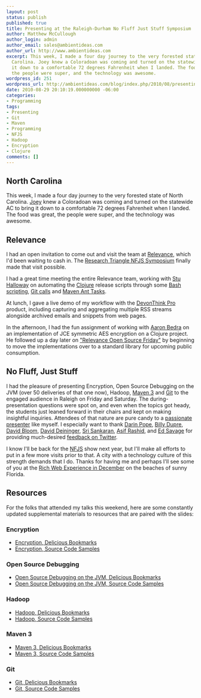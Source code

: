 ```yaml
---
layout: post
status: publish
published: true
title: Presenting at the Raleigh-Durham No Fluff Just Stuff Symposium
author: Matthew McCullough
author_login: admin
author_email: sales@ambientideas.com
author_url: http://www.ambientideas.com
excerpt: This week, I made a four day journey to the very forested state of North
  Carolina. Joey knew a Coloradoan was coming and turned on the statewide AC to bring
  it down to a comfortable 72 degrees Fahrenheit when I landed. The food was great,
  the people were super, and the technology was awesome.
wordpress_id: 251
wordpress_url: http://ambientideas.com/blog/index.php/2010/08/presenting-at-the-raleigh-durham-no-fluff-just-stuff-symposium/
date: 2010-08-29 20:10:19.000000000 -06:00
categories:
- Programming
tags:
- Presenting
- Git
- Maven
- Programming
- NFJS
- Hadoop
- Encryption
- Clojure
comments: []
---
```

<h2>North Carolina</h2>

<p>This week, I made a four day journey to the very forested state of North Carolina. <a href="http://twitter.com/joeyhalloway">Joey</a> knew a Coloradoan was coming and turned on the statewide AC to bring it down to a comfortable 72 degrees Fahrenheit when I landed. The food was great, the people were super, and the technology was awesome.</p>

<h2>Relevance</h2>

<p>I had an open invitation to come out and visit the team at <a href="http://thinkrelevance.com">Relevance</a>, which I'd been waiting to cash in. The <a href="http://nofluffjuststuff.com">Research Triangle NFJS Symposium</a> finally made that visit possible.</p>

<p>I had a great time meeting the entire Relevance team, working with <a href="http://thinkrelevance.com/the_team.html">Stu Halloway</a> on automating the <a href="http://clojure.org">Clojure</a> release scripts through some <a href="http://www.gnu.org/software/bash/manual/bashref.html">Bash scripting</a>, <a href="http://git-scm.com">Git calls</a> and <a href="http://maven.apache.org/ant-tasks/index.html">Maven Ant Tasks</a>.</p>

<p>At lunch, I gave a live demo of my workflow with the <a href="http://www.devon-technologies.com/products/devonthink/">DevonThink Pro</a> product, including capturing and aggregating multiple RSS streams alongside archived emails and snippets from web pages.</p>

<p>In the afternoon, I had the fun assignment of working with <a href="http://thinkrelevance.com/the_team.html">Aaron Bedra</a> on an implementation of JCE symmetric AES encryption on a Clojure project. He followed up a day later on <a href="http://thinkrelevance.com/open-source/">"Relevance Open Source Friday"</a> by beginning to move the implementations over to a standard library for upcoming public consumption.</p>

<h2>No Fluff, Just Stuff</h2>

<p>I had the pleasure of presenting Encryption, Open Source Debugging on the JVM (over 50 deliveries of that one now), Hadoop, <a href="http://maven.apache.org">Maven 3</a> and <a href="http://git-scm.com">Git</a> to the engaged audience in Raleigh on Friday and Saturday. The during-presentation questions were spot on, and even when the topics got heady, the students just leaned forward in their chairs and kept on making insightful inquiries. Attendees of that nature are pure candy to a <a href="http://presentationpatterns.com">passionate presenter</a> like myself. I especially want to thank <a href="https://twitter.com/darinpope">Darin Pope</a>, <a href="https://twitter.com/billysixstring">Billy Dupre</a>, <a href="https://twitter.com/technobuzznc">David Bloom</a>, <a href="https://twitter.com/deininger">David Deininger</a>, <a href="https://twitter.com/srisankaran">Sri Sankaran</a>, <a href="https://twitter.com/arashid">Asif Rashid</a>, and <a href="https://twitter.com/egsavage">Ed Savage</a> for providing much-desired <a href="https://twitter.com/deininger/status/22463597529">feedback on Twitter</a>.</p>

<p>I know I'll be back for the <a href="http://nofluffjuststuff.com">NFJS</a> show next year, but I'll make all efforts to put in a few more visits prior to that. A city with a technology culture of this strength demands that I do. Thanks for having me and perhaps I'll see some of you at the <a href="http://therichwebexperience.com">Rich Web Experience in December</a> on the beaches of sunny Florida.</p>

<h2>Resources</h2>

<p>For the folks that attended my talks this weekend, here are some constantly updated supplemental materials to resources that are paired with the slides:</p>

<h3>Encryption</h3>

<ul>
<li><a href="http://www.delicious.com/matthew.mccullough/bundle:encryption">Encryption, Delicious Bookmarks</a></li>
<li><a href="http://github.com/matthewmccullough/encryption-jvm-bootcamp">Encryption, Source Code Samples</a></li>
</ul>

<h3>Open Source Debugging</h3>

<ul>
<li><a href="http://www.delicious.com/matthew.mccullough/opensource+debugging">Open Source Debugging on the JVM, Delicious Bookmarks</a></li>
<li><a href="http://github.com/matthewmccullough/opensourcedebuggingjava">Open Source Debugging on the JVM, Source Code Samples</a></li>
</ul>

<h3>Hadoop</h3>

<ul>
<li><a href="http://www.delicious.com/matthew.mccullough/hadoop">Hadoop, Delicious Bookmarks</a></li>
<li><a href="http://github.com/matthewmccullough/hadoop-intro">Hadoop, Source Code Samples</a></li>
</ul>

<h3>Maven 3</h3>

<ul>
<li><a href="http://www.delicious.com/matthew.mccullough/maven">Maven 3, Delicious Bookmarks</a></li>
<li><a href="http://github.com/matthewmccullough/maven-training">Maven 3, Source Code Samples</a></li>
</ul>

<h3>Git</h3>

<ul>
<li><a href="http://www.delicious.com/matthew.mccullough/git">Git, Delicious Bookmarks</a></li>
<li><a href="http://github.com/matthewmccullough/git-workshop">Git, Source Code Samples</a></li>
</ul>
